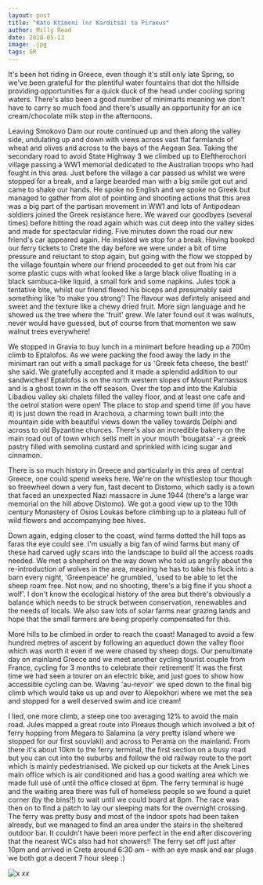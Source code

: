 ```yaml
---
layout: post
title: "Kato Ktimeni (nr Karditsa) to Piraeus"
author: Milly Read
date: 2018-05-13
image: .jpg
tags: GR
---
```


It's been hot riding in Greece, even though it's still only late Spring, so we've been grateful for the plentiful water fountains that dot the hillside providing opportunities for a quick duck of the head under cooling spring waters. There's also been a good number of minimarts meaning we don't have to carry so much food and there's usually an opportunity for an ice cream/chocolate milk stop in the afternoons.

Leaving Smokovo Dam our route continued up and then along the valley side, undulating up and down with views across vast flat farmlands of wheat and olives and across to the bays of the Aegean Sea. Taking the secondary road to avoid State Highway 3 we climbed up to Eleftherochori village passing a WW1 memorial dedicated to the Australian troops who had fought in this area. Just before the village a car passed us whilst we were stopped for a break, and a large bearded man with a big smile got out and came to shake our hands. He spoke no English and we spoke no Greek but managed to gather from alot of pointing and shooting actions that this area was a big part of the partisan movement in WW1 and lots of Antipodean soldiers joined the Greek resistance here. We waved our goodbyes (several times) before hitting the road again which was cut deep into the valley sides and made for spectacular riding. Five minutes down the road our new friend's car appeared again. He insisted we stop for a break. Having booked our ferry tickets to Crete the day before we were under a bit of time pressure and reluctant to stop again, but going with the flow we stopped by the village fountain where our friend proceeded to get out from his car some plastic cups with what looked like a large black olive floating in a black sambuca-like liquid, a small fork and some napkins. Jules took a tentative bite, whilst our friend flexed his biceps and presumably said something like 'to make you strong'! The flavour was defintely aniseed and sweet and the texture like a chewy dried fruit. More sign language and he showed us the tree where the 'fruit' grew. We later found out it was walnuts, never would have guessed, but of course from that momenton we saw walnut trees everywhere!

We stopped in Gravia to buy lunch in a minimart before heading up a 700m climb to Eptalofos. As we were packing the food away the lady in the minimart ran out with a small package for us 'Greek feta cheese, the best!' she said. We gratefully accepted and it made a splendid addition to our sandwiches! Eptalofos is on the north western slopes of Mount Parnassos and is a ghost town in the off season. Over the top and into the Kalubia Libadiou valley ski chalets filled the valley floor, and at least one cafe and the oetrol station were open! The place to stop and spend time (if you have it) is just down the road in Arachova, a charming town built into the mountain side with beautiful views down the valley towards Delphi and across to old Byzantine churces. There's also an incredible bakery on the main road out of town which sells melt in your mouth 'bougatsa' - a greek pastry filled with semolina custard and sprinkled with icing sugar and cinnamon.

There is so much history in Greece and particularly in this area of central Greece, one could spend weeks here. We're on the whistlestop tour though so freewheel down a very fun, fast decent to Distomo, which sadly is a town that faced an unexpected Nazi massacre in June 1944 (there's a large war memorial on the hill above Distomo). We got a good view up to the 10th century Monastery of Osios Loukas before climbing up to a plateau full of wild flowers and accompanying bee hives. 

Down again, edging closer to the coast, wind farms dotted the hill tops as faras the eye could see. I'm usually a big fan of wind farms but many of these had carved ugly scars into the landscape to build all the access roads needed. We met a shepherd on the way down who told us angrily about the re-introduction of wolves in the area, meaning he has to take his flock into a barn every night, 'Greenpeace' he grumbled, 'used to be able to let the sheep roam free. Not now, and no shooting, there's a big fine if you shoot a wolf'. I don't know the ecological history of the area but there's obviously a balance which needs to be struck between conservation, renewables and the needs of locals. We also saw lots of solar farms near grazing lands and hope that the small farmers are being properly compensated for this.

More hills to be climbed in order to reach the coast! Managed to avoid a few hundred metres of ascent by following an aqueduct down the valley floor which was worth it even if we were chased by sheep dogs. Our penultimate day on mainland Greece and we meet another cycling tourist couple from France, cycling for 3 months to celebrate their retirement! It was the first time we had seen a tourer on an electric bike, and just goes to show how accessible cycling can be. Waving 'au-revoir' we sped down to the final big climb which would take us up and over to Alepokhori where we met the sea and stopped for a well deserved swim and ice cream!

I lied, one more climb, a steep one too averaging 12% to avoid the main road. Jules mapped a great route into Pireaus though which involved a bit of ferry hopping from Megara to Salamina (a very pretty island where we stopped for our first souvlaki) and across to Perama on the mainland. From there it's about 10km to the ferry terminal, the first section on a busy road but you can cut into the suburbs and follow the old railway route to the port which is mainly pedestrianised. We picked up our tickets at the Anek Lines main office which is air conditioned and has a good waiting area which we made full use of until the office closed at 6pm. The ferry terminal is huge and the waiting area there was full of homeless people so we found a quiet corner (by the bins!!) to wait until we could board at 8pm. The race was then on to find a patch to lay our sleeping mats for the overnight crossing. The ferry was pretty busy and most of the indoor spots had been taken already, but we managed to find an area under the stairs in the sheltered outdoor bar. It couldn't have been more perfect in the end after discovering that the nearest WCs also had hot showers!! The ferry set off just after 10pm and arrived in Crete around 6:30 am - with an eye mask and ear plugs we both got a decent 7 hour sleep :)





![x](assets/img/x.jpg) *xx*
